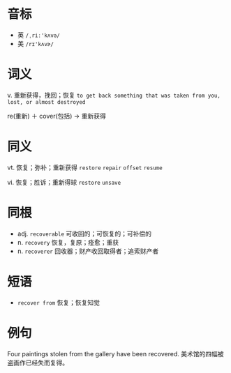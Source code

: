 # 音标

- 英 `/ˌriː'kʌvə/`
- 美 `/rɪ'kʌvɚ/`

# 词义

v. 重新获得，挽回；恢复
`to get back something that was taken from you, lost, or almost destroyed`



re(重新) ＋ cover(包括) → 重新获得

# 同义

vt. 恢复；弥补；重新获得
`restore` `repair` `offset` `resume`

vi. 恢复；胜诉；重新得球
`restore` `unsave`

# 同根

- adj. `recoverable` 可收回的；可恢复的；可补偿的
- n. `recovery` 恢复，复原；痊愈；重获
- n. `recoverer` 回收器；财产收回取得者；追索财产者

# 短语

- `recover from` 恢复；恢复知觉

# 例句

Four paintings stolen from the gallery have been recovered.
美术馆的四幅被盗画作已经失而复得。


